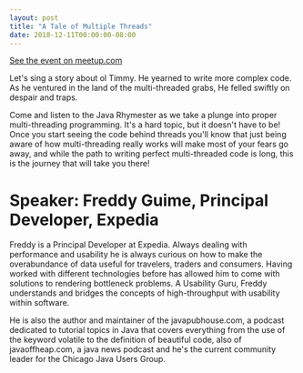 ```yaml
---
layout: post
title: "A Tale of Multiple Threads"
date: 2018-12-11T00:00:00-08:00
---
```


[See the event on meetup.com](https://www.meetup.com/seajug/events/256426712/)

Let's sing a story about ol Timmy. He yearned to write more complex code. As he ventured in the land of the multi-threaded grabs, He felled swiftly on despair and traps.

Come and listen to the Java Rhymester as we take a plunge into proper multi-threading programming. It's a hard topic, but it doesn't have to be! Once you start seeing the code behind threads you'll know that just being aware of how multi-threading really works will make most of your fears go away, and while the path to writing perfect multi-threaded code is long, this is the journey that will take you there!

# Speaker: Freddy Guime, Principal Developer, Expedia

Freddy is a Principal Developer at Expedia. Always dealing with performance and usability he is always curious on how to make the overabundance of data useful for travelers, traders and consumers. Having worked with different technologies before has allowed him to come with solutions to rendering bottleneck problems. A Usability Guru, Freddy understands and bridges the concepts of high-throughput with usability within software.

He is also the author and maintainer of the javapubhouse.com, a podcast dedicated to tutorial topics in Java that covers everything from the use of the keyword volatile to the definition of beautiful code, also of javaoffheap.com, a java news podcast and he's the current community leader for the Chicago Java Users Group.
